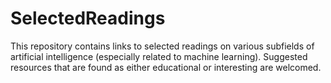 # SelectedReadings

This repository contains links to selected readings on various subfields of artificial intelligence (especially related to machine learning). Suggested resources that are found as either educational or interesting are welcomed.
